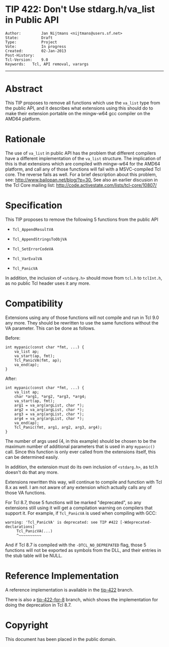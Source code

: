 # TIP 422: Don't Use stdarg.h/va_list in Public API
	Author:         Jan Nijtmans <nijtmans@users.sf.net>
	State:          Draft
	Type:           Project
	Vote:           In progress
	Created:        02-Jan-2013
	Post-History:
	Tcl-Version:    9.0
	Keywords:	Tcl, API removal, varargs
-----

# Abstract

This TIP proposes to remove all functions which use the `va_list` type from
the public API, and it describes what extensions using this should do to make
their extension portable on the mingw-w64 gcc compiler on the AMD64 platform.

# Rationale

The use of `va_list` in public API has the problem that different compilers
have a different implementation of the `va_list` structure. The implication
of this is that extensions which are compiled with mingw-w64 for the AMD64
platform, and call any of those functions will fail with a MSVC-compiled Tcl
core. The reverse fails as well. For a brief description about this problem,
see: <http://www.bailopan.net/blog/?p=30.>  See also an earlier discusion in the
Tcl Core mailing list: <http://code.activestate.com/lists/tcl-core/10807/>

# Specification

This TIP proposes to remove the following 5 functions from the public API

 * `Tcl_AppendResultVA`

 * `Tcl_AppendStringsToObjVA`

 * `Tcl_SetErrorCodeVA`

 * `Tcl_VarEvalVA`

 * `Tcl_PanicVA`

In addition, the inclusion of `<stdarg.h>` should move from `tcl.h` to `tclInt.h`,
as no public Tcl header uses it any more.

# Compatibility

Extensions using any of those functions will not compile and run in Tcl 9.0
any more. They should be rewritten to use the same functions without the VA
parameter. This can be done as follows.

Before:

	int mypanic(const char *fmt, ...) {
	    va_list ap;
	    va_start(ap, fmt);
	    Tcl_PanicVA(fmt, ap);
	    va_end(ap);
	}

After:

	int mypanic(const char *fmt, ...) {
	    va_list ap;
	    char *arg1, *arg2, *arg3, *arg4;
	    va_start(ap, fmt);
	    arg1 = va_arg(argList, char *);
	    arg2 = va_arg(argList, char *);
	    arg3 = va_arg(argList, char *);
	    arg4 = va_arg(argList, char *);
	    va_end(ap);
	    Tcl_Panic(fmt, arg1, arg2, arg3, arg4);
	}

The number of args used \(4, in this example\) should be chosen to be the
maximum number of additional parameters that is used in any `mypanic()` call.
Since this function is only ever called from the extensions itself, this can
be determined easily.

In addition, the extension must do its own inclusion of `<stdarg.h>`, as tcl.h
doesn't do that any more.

Extensions rewritten this way, will continue to compile and function with Tcl
8.x as well. I am not aware of any extension which actually calls any of those
VA functions.

For Tcl 8.7, those 5 functions will be marked "deprecated", so any extensions
still using it will get a compilation warning on compilers that support it.
For example, if `Tcl_PanicVA` is used when compiling with GCC:

	warning: 'Tcl_PanicVA' is deprecated: see TIP #422 [-Wdeprecated-declarations]
	     Tcl_PanicVA(...)
	     ^~~~~~~~~~~

And if Tcl 8.7 is compiled with the `-DTCL_NO_DEPREPATED` flag, those 5 functions will
not be exported as symbols from the DLL, and their entries in the stub table will be NULL.

# Reference Implementation

A reference implementation is available in the [tip-422](https://core.tcl.tk/tcl/timeline?r=tip-422) branch.

There is also a [tip-422-for-8](https://core.tcl.tk/tcl/timeline?r=tip-422-for-8) branch, which shows the implementation
for doing the deprecation in Tcl 8.7.

# Copyright

This document has been placed in the public domain.

